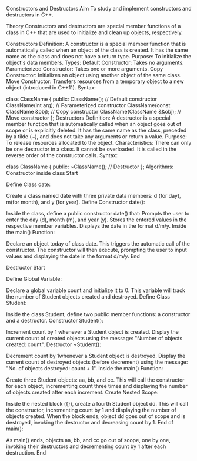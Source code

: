 Constructors and Destructors
Aim
To study and implement constructors and destructors in C++.

Theory
Constructors and destructors are special member functions of a class in C++ that are used to initialize and clean up objects, respectively.

Constructors
Definition: A constructor is a special member function that is automatically called when an object of the class is created. It has the same name as the class and does not have a return type.
Purpose: To initialize the object's data members.
Types:
Default Constructor: Takes no arguments.
Parameterized Constructor: Takes one or more arguments.
Copy Constructor: Initializes an object using another object of the same class.
Move Constructor: Transfers resources from a temporary object to a new object (introduced in C++11).
Syntax:

class ClassName {
public:
    ClassName(); // Default constructor
    ClassName(int arg); // Parameterized constructor
    ClassName(const ClassName &obj); // Copy constructor
    ClassName(ClassName &&obj); // Move constructor
};
Destructors
Definition: A destructor is a special member function that is automatically called when an object goes out of scope or is explicitly deleted. It has the same name as the class, preceded by a tilde (~), and does not take any arguments or return a value.
Purpose: To release resources allocated to the object.
Characteristics:
There can only be one destructor in a class.
It cannot be overloaded.
It is called in the reverse order of the constructor calls.
Syntax:

class ClassName {
public:
    ~ClassName(); // Destructor
};
Algorithms:
Constructor inside class
Start

Define Class date:

Create a class named date with three private data members: d (for day), m(for month), and y (for year).
Define Constructor date():

Inside the class, define a public constructor date() that:
Prompts the user to enter the day (d), month (m), and year (y).
Stores the entered values in the respective member variables.
Displays the date in the format d/m/y.
Inside the main() Function:

Declare an object today of class date.
This triggers the automatic call of the constructor.
The constructor will then execute, prompting the user to input values and displaying the date in the format d/m/y.
End

Destructor
Start

Define Global Variable:

Declare a global variable count and initialize it to 0. This variable will track the number of Student objects created and destroyed.
Define Class Student:

Inside the class Student, define two public member functions: a constructor and a destructor.
Constructor Student():

Increment count by 1 whenever a Student object is created.
Display the current count of created objects using the message: "Number of objects created: count".
Destructor ~Student():

Decrement count by 1whenever a Student object is destroyed.
Display the current count of destroyed objects (before decrement) using the message: "No. of objects destroyed: count + 1".
Inside the main() Function:

Create three Student objects: aa, bb, and cc.
This will call the constructor for each object, incrementing count three times and displaying the number of objects created after each increment.
Create Nested Scope:

Inside the nested block ({}), create a fourth Student object dd.
This will call the constructor, incrementing count by 1 and displaying the number of objects created.
When the block ends, object dd goes out of scope and is destroyed, invoking the destructor and decreasing count by 1.
End of main():

As main() ends, objects aa, bb, and cc go out of scope, one by one, invoking their destructors and decrementing count by 1 after each destruction.
End
